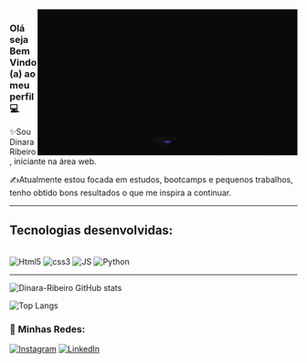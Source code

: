 



  

<img src="banner.gif" width="455px" align = "right">

### Olá seja Bem Vindo(a) ao meu perfil💻

✨Sou Dinara Ribeiro,
iniciante na área web.

✍Atualmente estou focada em estudos,
bootcamps e pequenos trabalhos,
tenho obtido bons resultados o que me inspira a continuar.

---
## Tecnologias desenvolvidas:
<div style="display: inline_block"><br/>
<img alt="Html5" src="https://img.shields.io/badge/HTML5-E34F26?style=for-the-badge&logo=html5&logoColor=white">
<img alt="css3" src="https://img.shields.io/badge/CSS3-1572B6?style=for-the-badge&logo=css3&logoColor=white">
<img alt="JS" src="https://img.shields.io/badge/JavaScript-323330?style=for-the-badge&logo=javascript&logoColor=F7DF1E">
<img alt="Python" src="https://img.shields.io/badge/Python-14354C?style=for-the-badge&logo=python&logoColor=white">
</div>

---


![Dinara-Ribeiro GitHub stats](https://github-readme-stats.vercel.app/api?username=Dinara-Ribeiro&show_icons=true&theme=radical)


![Top Langs](https://github-readme-stats.vercel.app/api/top-langs/?username=anuraghazra&layout=compact)



### 🔑 Minhas Redes:

  [![Instagram](https://img.shields.io/badge/Instagram-E4405F?style=for-the-badge&logo=instagram&logoColor=white)](https://instagram.com/dinaraf.waltrich?igsh=MW9uMnZizmsybHMwZA==)
[![LinkedIn](https://img.shields.io/badge/LinkedIn-0077B5?style=for-the-badge&logo=linkedin&logoColor=white)](www.linkedin.com/in/dinaraf-waltrich-dweb)
